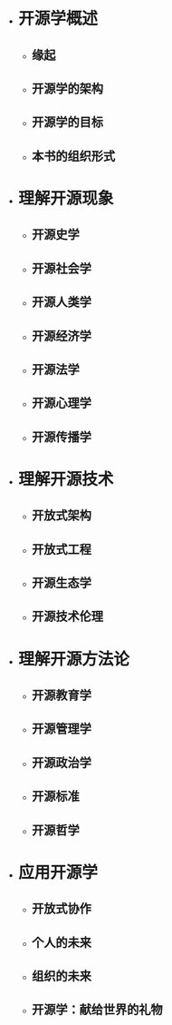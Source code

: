 - # 开源学概述
	- ## 缘起
	- ## 开源学的架构
	- ## 开源学的目标
	- ## 本书的组织形式
- # 理解开源现象
	- ## 开源史学
	- ## 开源社会学
	- ## 开源人类学
	- ## 开源经济学
	- ## 开源法学
	- ## 开源心理学
	- ## 开源传播学
- # 理解开源技术
	- ## 开放式架构
	- ## 开放式工程
	- ## 开源生态学
	- ## 开源技术伦理
- # 理解开源方法论
	- ## 开源教育学
	- ## 开源管理学
	- ## 开源政治学
	- ## 开源标准
	- ## 开源哲学
- # 应用开源学
	- ## 开放式协作
	- ## 个人的未来
	- ## 组织的未来
	- ## 开源学：献给世界的礼物